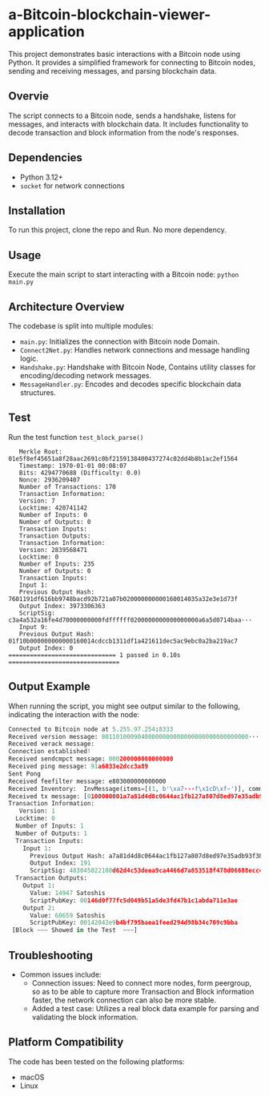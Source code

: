 # a-Bitcoin-blockchain-viewer-application
This project demonstrates basic interactions with a Bitcoin node using Python. It provides a simplified framework for connecting to Bitcoin nodes, sending and receiving messages, and parsing blockchain data.
## Overvie
The script connects to a Bitcoin node, sends a handshake, listens for messages, and interacts with blockchain data. It includes functionality to decode transaction and block information from the node's responses.
## Dependencies
   - Python 3.12+
   - `socket` for network connections
## Installation
To run this project, clone the repo and Run. No more dependency.
## Usage
Execute the main script to start interacting with a Bitcoin node:
`python main.py`
## Architecture Overview
The codebase is split into multiple modules:
   - `main.py`: Initializes the connection with Bitcoin node Domain.
   - `Connect2Net.py`: Handles network connections and message handling logic.
   - `Handshake.py`: Handshake with Bitcoin Node, Contains utility classes for encoding/decoding network messages.
   - `MessageHandler.py`: Encodes and decodes specific blockchain data structures.
## Test
Run the test function
`test_block_parse()`
```TestBlock
   Merkle Root: 01e5f8ef45651a8f28aac2691c0bf2159138400437274c02dd4b8b1ac2ef1564
   Timestamp: 1970-01-01 00:08:07
   Bits: 4294770688 (Difficulty: 0.0)
   Nonce: 2936209407
   Number of Transactions: 170
   Transaction Information:
   Version: 7
   Locktime: 420741142
   Number of Inputs: 0
   Number of Outputs: 0
   Transaction Inputs:
   Transaction Outputs:
   Transaction Information:
   Version: 2839568471
   Locktime: 0
   Number of Inputs: 235
   Number of Outputs: 0
   Transaction Inputs:
   Input 1:
   Previous Output Hash: 7601191df616bb9748bacd92b721a07b020000000000160014035a32e3e1d73f
   Output Index: 3973306363
   ScriptSig: c3a4a532a16fe4d70000000000fdffffff0200000000000000000a6a5d0714baa···
   Input 9:
   Previous Output Hash: 01f10b000000000000160014cdccb1311df1a421611dec5ac9ebc0a2ba219ac7
   Output Index: 0
============================== 1 passed in 0.10s ===============================
```
## Output Example
When running the script, you might see output similar to the following, indicating the interaction with the node:
```Main.py
Connected to Bitcoin node at 5.255.97.254:8333
Received version message: 80110100090400000000000000000000000000000···
Received verack message:
Connection established!
Received sendcmpct message: 000200000000000000
Received ping message: 91a6033e2dcc3a89
Sent Pong
Received feefilter message: e803000000000000
Received Inventory:  InvMessage(items=[(1, b'\xa7···f\x1cD\xf~')], command=b'inv')
Received tx message: [0100000001a7a81d4d8c0644ac1fb127a807d8ed97e35adb93f389dc377eb11d17f50ea5f3bf0000···]
Transaction Information:
   Version: 1
  Locktime: 0
  Number of Inputs: 1
  Number of Outputs: 1
  Transaction Inputs:
    Input 1:
      Previous Output Hash: a7a81d4d8c0644ac1fb127a807d8ed97e35adb93f389dc377eb11d17f50ea5f3
      Output Index: 191
      ScriptSig: 483045022100d62d4c53deea9ca4466d7a853518f478d06688ecc46d62···
  Transaction Outputs:
    Output 1:
      Value: 14947 Satoshis
      ScriptPubKey: 00146d0f77fc5d049b51a5de3fd47b1c1abda711e3ae
    Output 2:
      Value: 60659 Satoshis
      ScriptPubKey: 00142042e9b4bf795baea1feed294d98b34c709c9bba
 [Block ~~~ Showed in the Test  ~~~]
```
## Troubleshooting
 - Common issues include:
   - Connection issues: Need to connect more nodes, form peergroup, so as to be able to capture more Transaction and Block information faster, the network connection can also be more stable.
   - Added a test case: Utilizes a real block data example for parsing and validating the block information.
## Platform Compatibility
The code has been tested on the following platforms:
- macOS
- Linux
